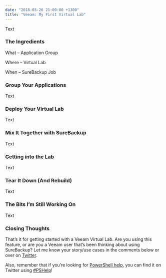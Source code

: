 ```yaml
---
date: "2018-03-26 21:00:00 +1300"
title: "Veeam: My First Virtual Lab"
---
```


Text

### The Ingredients

What – Application Group

Where – Virtual Lab

When – SureBackup Job

### Group Your Applications

Text

### Deploy Your Virtual Lab

Text

### Mix It Together with SureBackup

Text

### Getting into the Lab

Text

### Tear It Down (And Rebuild)

Text

### The Bits I’m Still Working On

Text

### Closing Thoughts

That’s it for getting started with a Veeam Virtual Lab. Are you using this
feature, or are you a Veeam user that’s been thinking about using SureBackup?
Let me know your story/use cases in the comments below or over on
[Twitter](https://twitter.com/WindosNZ).

Also, remember that if you’re looking for [PowerShell
help](https://king.geek.nz/2018/03/20/pshelp-twitter/), you can find it on
Twitter using
[\#PSHelp](https://twitter.com/search?f=tweets&vertical=default&q=%23pshelp&src=typd)!
